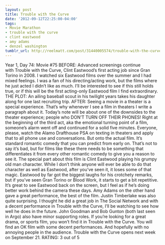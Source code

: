 ```yaml
---
layout: post
title: Trouble with the Curve
date: '2012-09-12T22:25:00-04:00'
tags:
- Movie Marathon
- trouble with the curve
- clint eastwood
- amy adams
- denzel washington
tumblr_url: http://reelmatt.com/post/31440005574/trouble-with-the-curve
---
```

Year 1, Day 74: Movie #75
BEFORE: Advanced screenings continue with Trouble with the Curve, Clint Eastwood’s first acting job since Gran Torino in 2008.
I watched six Eastwood films over the summer and I had mixed feelings. I was a fan of his directing/acting work, but the films where he just acted I didn’t like as much. I’ll be interested to see if this still holds true, or if this will be the first acting-only Eastwood film I find extraordinary.
THE PLOT: An ailing baseball scout in his twilight years takes his daughter along for one last recruiting trip.
AFTER: Seeing a movie in a theater is a special experience. That’s why whenever I see a film in theaters I write a paragraph about it. Today’s note will be about one of the downsides to the theater experience; people who DON’T TURN OFF THEIR PHONES! Right at the beginning of the third act, aka the emotional turning point of a film, someone’s alarm went off and continued for a solid five minutes. Everyone, please, watch the Alamo Drafthouse PSA on texting in theaters and apply that to all phone use and conversations.
But onto the actual film. It’s standard romantic comedy that you can predict from early on. That’s not to say it’s bad, but for films like these there needs to be something that differentiates it from every other romantic comedy to give you a reason to see it. The special part about this film is Clint Eastwood playing his grumpy old man character. While I don’t think anyone will ever be able to do that character as well as Eastwood, after you’ve seen it, it loses some of that magic. Eastwood by far got the biggest laughs for his crotchety remarks, but if you’ve seen Gran Torino or Blood Work, it starts to get a bit repetitive. It’s great to see Eastwood back on the screen, but I feel as if he’s doing better work behind the camera these days.
Amy Adams on the other hand gave a great performance, the best of the film. Justin Timberlake was also quite surprising. I thought he did a great job in The Social Network and with a decent performance in Trouble with the Curve, I’ll be watching to see how well he does in the future. John Goodman and Bob Gunton (both last seen in Argo) also have minor supporting roles.
If you’re looking for a great drama, or sports film, you won’t find it in Trouble with the Curve. You will find an OK film with some decent performances. And hopefully with no annoying people in the audience.
Trouble with the Curve opens next week on September 21.
RATING: 3 out of 5
